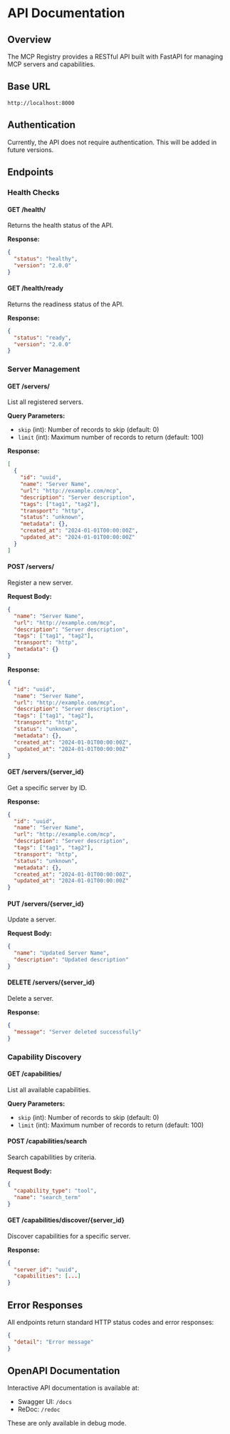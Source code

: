 # API Documentation

## Overview

The MCP Registry provides a RESTful API built with FastAPI for managing MCP servers and capabilities.

## Base URL

```
http://localhost:8000
```

## Authentication

Currently, the API does not require authentication. This will be added in future versions.

## Endpoints

### Health Checks

#### GET /health/
Returns the health status of the API.

**Response:**
```json
{
  "status": "healthy",
  "version": "2.0.0"
}
```

#### GET /health/ready
Returns the readiness status of the API.

**Response:**
```json
{
  "status": "ready",
  "version": "2.0.0"
}
```

### Server Management

#### GET /servers/
List all registered servers.

**Query Parameters:**
- `skip` (int): Number of records to skip (default: 0)
- `limit` (int): Maximum number of records to return (default: 100)

**Response:**
```json
[
  {
    "id": "uuid",
    "name": "Server Name",
    "url": "http://example.com/mcp",
    "description": "Server description",
    "tags": ["tag1", "tag2"],
    "transport": "http",
    "status": "unknown",
    "metadata": {},
    "created_at": "2024-01-01T00:00:00Z",
    "updated_at": "2024-01-01T00:00:00Z"
  }
]
```

#### POST /servers/
Register a new server.

**Request Body:**
```json
{
  "name": "Server Name",
  "url": "http://example.com/mcp",
  "description": "Server description",
  "tags": ["tag1", "tag2"],
  "transport": "http",
  "metadata": {}
}
```

**Response:**
```json
{
  "id": "uuid",
  "name": "Server Name",
  "url": "http://example.com/mcp",
  "description": "Server description",
  "tags": ["tag1", "tag2"],
  "transport": "http",
  "status": "unknown",
  "metadata": {},
  "created_at": "2024-01-01T00:00:00Z",
  "updated_at": "2024-01-01T00:00:00Z"
}
```

#### GET /servers/{server_id}
Get a specific server by ID.

**Response:**
```json
{
  "id": "uuid",
  "name": "Server Name",
  "url": "http://example.com/mcp",
  "description": "Server description",
  "tags": ["tag1", "tag2"],
  "transport": "http",
  "status": "unknown",
  "metadata": {},
  "created_at": "2024-01-01T00:00:00Z",
  "updated_at": "2024-01-01T00:00:00Z"
}
```

#### PUT /servers/{server_id}
Update a server.

**Request Body:**
```json
{
  "name": "Updated Server Name",
  "description": "Updated description"
}
```

#### DELETE /servers/{server_id}
Delete a server.

**Response:**
```json
{
  "message": "Server deleted successfully"
}
```

### Capability Discovery

#### GET /capabilities/
List all available capabilities.

**Query Parameters:**
- `skip` (int): Number of records to skip (default: 0)
- `limit` (int): Maximum number of records to return (default: 100)

#### POST /capabilities/search
Search capabilities by criteria.

**Request Body:**
```json
{
  "capability_type": "tool",
  "name": "search_term"
}
```

#### GET /capabilities/discover/{server_id}
Discover capabilities for a specific server.

**Response:**
```json
{
  "server_id": "uuid",
  "capabilities": [...]
}
```

## Error Responses

All endpoints return standard HTTP status codes and error responses:

```json
{
  "detail": "Error message"
}
```

## OpenAPI Documentation

Interactive API documentation is available at:
- Swagger UI: `/docs`
- ReDoc: `/redoc`

These are only available in debug mode.